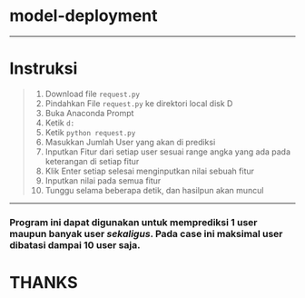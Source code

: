# model-deployment
***
# Instruksi
>1. Download file `request.py`
>2. Pindahkan File `request.py` ke direktori local disk D
>3. Buka Anaconda Prompt
>4. Ketik `d:`
>5. Ketik `python request.py`
>6. Masukkan Jumlah User yang akan di prediksi
>7. Inputkan Fitur dari setiap user sesuai range angka yang ada pada keterangan di setiap fitur
>8. Klik Enter setiap selesai menginputkan nilai sebuah fitur
>9. Inputkan nilai pada semua fitur
>10. Tunggu selama beberapa detik, dan hasilpun akan muncul
***
### Program ini dapat digunakan untuk memprediksi 1 user maupun banyak user ***sekaligus***. Pada case ini maksimal user dibatasi dampai 10 user saja.
# THANKS
